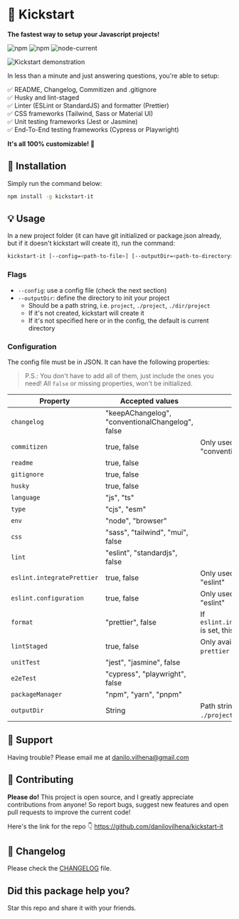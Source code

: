 # 🚀 Kickstart
**The fastest way to setup your Javascript projects!**

![npm](https://img.shields.io/npm/v/kickstart-it)
![npm](https://img.shields.io/npm/dt/kickstart-it)
![node-current](https://img.shields.io/node/v/kickstart-it)

![Kickstart demonstration](https://github.com/danilovilhena/kickstart-it/assets/54288190/3432eb44-a96c-4431-a87c-476e257a02f3)

In less than a minute and just answering questions, you're able to setup:

✅ README, Changelog, Commitizen and .gitignore<br>
✅ Husky and lint-staged<br>
✅ Linter (ESLint or StandardJS) and formatter (Prettier)<br>
✅ CSS frameworks (Tailwind, Sass or Material UI)<br>
✅ Unit testing frameworks (Jest or Jasmine)<br>
✅ End-To-End testing frameworks (Cypress or Playwright)

**It's all 100% customizable! 🎉**

## 🔧 Installation

Simply run the command below:
```sh
npm install -g kickstart-it
```

## 💡 Usage

In a new project folder (it can have git initialized or package.json already, but if it doesn't kickstart will create it), run the command:
```sh
kickstart-it [--config=<path-to-file>] [--outputDir=<path-to-directory>]
```

### Flags

- `--config`: use a config file (check the next section)
- `--outputDir`: define the directory to init your project
  - Should be a path string, i.e. `project`, `./project`, `./dir/project`
  - If it's not created, kickstart will create it
  - If it's not specified here or in the config, the default is current directory

### Configuration
The config file must be in JSON. It can have the following properties:

> P.S.: You don't have to add all of them, just include the ones you need! All `false` or missing properties, won't be initialized.

| Property | Accepted values | Note |
| -------- | ------ | ----------- |
| `changelog` | "keepAChangelog", "conventionalChangelog", false  | |
| `commitizen` | true, false | Only used if `changelog` is "conventionalChangelog" |
| `readme` | true, false | |
| `gitignore` | true, false | |
| `husky` | true, false | |
| `language` | "js", "ts" | |
| `type` | "cjs", "esm" | |
| `env` | "node", "browser" | |
| `css` | "sass", "tailwind", "mui", false | |
| `lint` | "eslint", "standardjs", false | |
| `eslint.integratePrettier` | true, false | Only used if `lint` is set to "eslint" |
| `eslint.configuration` | true, false | Only used if `lint` is set to "eslint"  |
| `format` | "prettier", false | If `eslint.integratePrettier` is set, this is unnecessary |
| `lintStaged` | true, false | Only available if `lint` or `prettier` is set |
| `unitTest` | "jest", "jasmine", false | |
| `e2eTest` | "cypress", "playwright", false | |
| `packageManager` | "npm", "yarn", "pnpm" | |
| `outputDir` | String | Path strings, i.e. `project`, `./project`, `./dir/project` |


## 💬 Support
Having trouble? Please email me at danilo.vilhena@gmail.com

## 👥 Contributing

**Please do!** This project is open source, and I greatly appreciate contributions from anyone! So report bugs, suggest new features and open pull requests to improve the current code!

Here's the link for the repo 👇
https://github.com/danilovilhena/kickstart-it

## 📝 Changelog

Please check the [CHANGELOG](https://github.com/danilovilhena/kickstart-it/blob/main/CHANGELOG.md) file.

## Did this package help you?
Star this repo and share it with your friends.
